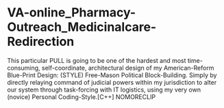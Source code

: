 # VA-online_Pharmacy-Outreach_Medicinalcare-Redirection
This particular PULL is going to be one of the hardest and most time-consuming, self-coordinate, architectural design of my American-Reform Blue-Print Design: (STYLE) Free-Mason Political Block-Building. Simply by directly relaying command of judicial powers within my jurisdiction to alter our system through task-forcing with IT logistics, using my very own (novice)  Personal Coding-Style.[C++] NOMORECLIP 
